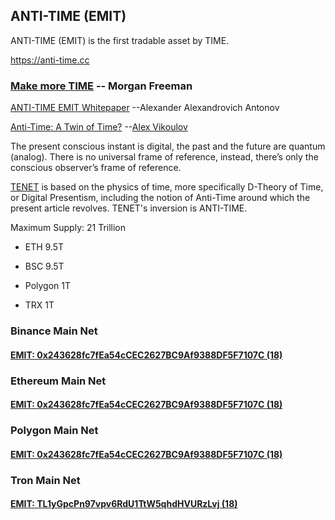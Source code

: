 ## ANTI-TIME (EMIT)
ANTI-TIME (EMIT) is the first tradable asset by TIME.

<https://anti-time.cc> 

### [Make more TIME](https://youtu.be/TIf241ZDyRo) -- Morgan Freeman

[ANTI-TIME EMIT Whitepaper](https://www.scirp.org/pdf/jmp_2021042715394684.pdf) --Alexander Alexandrovich Antonov

[Anti-Time: A Twin of Time?](https://www.ecstadelic.net/top-stories/anti-time-a-twin-of-time) --[Alex Vikoulov](https://www.alexvikoulov.com/)

The present conscious instant is digital, the past and the future are quantum (analog). There is no universal frame of reference, instead, there’s only the conscious observer’s frame of reference.

[TENET](https://en.wikipedia.org/wiki/Tenet_(film)) is based on the physics of time, more specifically D-Theory of Time, or Digital Presentism, including the notion of Anti-Time around which the present article revolves. TENET's inversion is ANTI-TIME. 



Maximum Supply: 21 Trillion

- ETH 9.5T

- BSC 9.5T

- Polygon 1T

- TRX 1T

### Binance Main Net

#### [EMIT: 0x243628fc7fEa54cCEC2627BC9Af9388DF5F7107C (18)](https://bscscan.com/token/0x243628fc7fEa54cCEC2627BC9Af9388DF5F7107C)

### Ethereum Main Net

#### [EMIT: 0x243628fc7fEa54cCEC2627BC9Af9388DF5F7107C (18)](https://etherscan.io/token/0x243628fc7fEa54cCEC2627BC9Af9388DF5F7107C)

### Polygon Main Net

#### [EMIT: 0x243628fc7fEa54cCEC2627BC9Af9388DF5F7107C (18)](https://polygonscan.com/token/0x243628fc7fEa54cCEC2627BC9Af9388DF5F7107C)

### Tron Main Net

#### [EMIT: TL1yGpcPn97vpv6RdU1TtW5qhdHVURzLvj (18)](https://tronscan.org/#/token20/TL1yGpcPn97vpv6RdU1TtW5qhdHVURzLvj)


<!--
**ANTI-TIME/ANTI-TIME** is a ✨ _special_ ✨ repository because its `README.md` (this file) appears on your GitHub profile.

Here are some ideas to get you started:

- 🔭 I’m currently working on ...
- 🌱 I’m currently learning ...
- 👯 I’m looking to collaborate on ...
- 🤔 I’m looking for help with ...
- 💬 Ask me about ...
- 📫 How to reach me: ...
- 😄 Pronouns: ...
- ⚡ Fun fact: ...
-->
